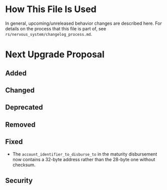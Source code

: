 # How This File Is Used

In general, upcoming/unreleased behavior changes are described here. For details
on the process that this file is part of, see
`rs/nervous_system/changelog_process.md`.


# Next Upgrade Proposal

## Added

## Changed

## Deprecated

## Removed

## Fixed

* The `account_identifier_to_disburse_to` in the maturity disbursement now contains a 32-byte
  address rather than the 28-byte one without checksum.

## Security
